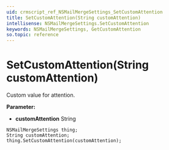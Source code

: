 ```yaml
---
uid: crmscript_ref_NSMailMergeSettings_SetCustomAttention
title: SetCustomAttention(String customAttention)
intellisense: NSMailMergeSettings.SetCustomAttention
keywords: NSMailMergeSettings, GetCustomAttention
so.topic: reference
---
```


# SetCustomAttention(String customAttention)

Custom value for attention.

**Parameter:** 
* **customAttention** String

```crmscript
NSMailMergeSettings thing;
String customAttention;
thing.SetCustomAttention(customAttention);
```

